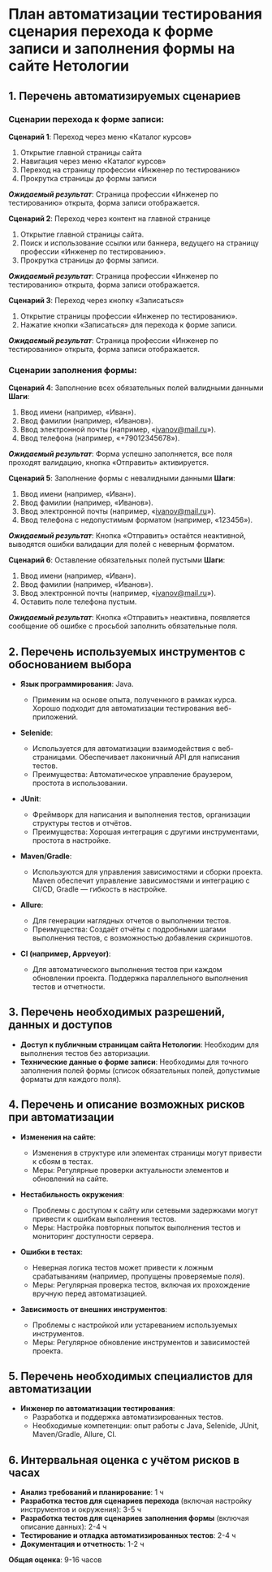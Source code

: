 # План автоматизации тестирования сценария перехода к форме записи и заполнения формы на сайте Нетологии

## 1. Перечень автоматизируемых сценариев

### Сценарии перехода к форме записи:

**Сценарий 1**: Переход через меню «Каталог курсов»
1. Открытие главной страницы сайта
2. Навигация через меню «Каталог курсов»
3. Переход на страницу профессии «Инженер по тестированию»
4. Прокрутка страницы до формы записи
   
_**Ожидаемый результат**_: Страница профессии «Инженер по тестированию» открыта, форма записи отображается.

**Сценарий 2**: Переход через контент на главной странице
1. Открытие главной страницы сайта.
2. Поиск и использование ссылки или баннера, ведущего на страницу профессии «Инженер по тестированию».
3. Прокрутка страницы до формы записи.
   
_**Ожидаемый результат**_: Страница профессии «Инженер по тестированию» открыта, форма записи отображается.

**Сценарий 3**: Переход через кнопку «Записаться»
1. Открытие страницы профессии «Инженер по тестированию».
2. Нажатие кнопки «Записаться» для перехода к форме записи.

_**Ожидаемый результат**_: Страница профессии «Инженер по тестированию» открыта, форма записи отображается.

### Сценарии заполнения формы:

**Сценарий 4**: Заполнение всех обязательных полей валидными данными
**Шаги**:
1. Ввод имени (например, «Иван»).
2. Ввод фамилии (например, «Иванов»).
3. Ввод электронной почты (например, «ivanov@mail.ru»).
4. Ввод телефона (например, «+79012345678»).

_**Ожидаемый результат**_: Форма успешно заполняется, все поля проходят валидацию, кнопка «Отправить» активируется.

  **Сценарий 5**: Заполнение формы с невалидными данными
**Шаги**:
1. Ввод имени (например, «Иван»).
2. Ввод фамилии (например, «Иванов»).
3. Ввод электронной почты (например, «ivanov@mail.ru»).
4. Ввод телефона с недопустимым форматом (например, «123456»).

_**Ожидаемый результат**_: Кнопка «Отправить» остаётся неактивной, выводятся ошибки валидации для полей с неверным форматом.

**Сценарий 6**: Оставление обязательных полей пустыми
**Шаги**:
1. Ввод имени (например, «Иван»).
2. Ввод фамилии (например, «Иванов»).
3. Ввод электронной почты (например, «ivanov@mail.ru»).
4. Оставить поле телефона пустым.

_**Ожидаемый результат**_: Кнопка «Отправить» неактивна, появляется сообщение об ошибке с просьбой заполнить обязательные поля.

## 2. Перечень используемых инструментов с обоснованием выбора
- **Язык программирования**: Java.
    - Применим на основе опыта, полученного в рамках курса. Хорошо подходит для автоматизации тестирования веб-приложений.

- **Selenide**:
  - Используется для автоматизации взаимодействия с веб-страницами. Обеспечивает лаконичный API для написания тестов.
  - Преимущества: Автоматическое управление браузером, простота в использовании.

- **JUnit**:
  - Фреймворк для написания и выполнения тестов, организации структуры тестов и отчётов.
  - Преимущества: Хорошая интеграция с другими инструментами, простота в настройке.

- **Maven/Gradle**:
  - Используются для управления зависимостями и сборки проекта. Maven обеспечит управление зависимостями и интеграцию с CI/CD, Gradle — гибкость в настройке.

- **Allure**:
  - Для генерации наглядных отчетов о выполнении тестов.
  - Преимущества: Создаёт отчёты с подробными шагами выполнения тестов, с возможностью добавления скриншотов.

- **CI (например, Appveyor)**:
  - Для автоматического выполнения тестов при каждом обновлении проекта. Поддержка параллельного выполнения тестов и отчетности.

## 3. Перечень необходимых разрешений, данных и доступов

- **Доступ к публичным страницам сайта Нетологии**: Необходим для выполнения тестов без авторизации.
- **Технические данные о форме записи**: Необходимы для точного заполнения полей формы (список обязательных полей, допустимые форматы для каждого поля).

## 4. Перечень и описание возможных рисков при автоматизации

- **Изменения на сайте**:
  - Изменения в структуре или элементах страницы могут привести к сбоям в тестах.
  - Меры: Регулярные проверки актуальности элементов и обновлений на сайте.

- **Нестабильность окружения**:
  - Проблемы с доступом к сайту или сетевыми задержками могут привести к ошибкам выполнения тестов.
  - Меры: Настройка повторных попыток выполнения тестов и мониторинг доступности сервера.

- **Ошибки в тестах**:
  - Неверная логика тестов может привести к ложным срабатываниям (например, пропущены проверяемые поля).
  - Меры: Регулярная проверка тестов, включая их прохождение вручную перед автоматизацией.

- **Зависимость от внешних инструментов**:
  - Проблемы с настройкой или устареванием используемых инструментов.
  - Меры: Регулярное обновление инструментов и зависимостей проекта.

## 5. Перечень необходимых специалистов для автоматизации

- **Инженер по автоматизации тестирования**:
  - Разработка и поддержка автоматизированных тестов.
  - Необходимые компетенции: опыт работы с Java, Selenide, JUnit, Maven/Gradle, Allure, CI.

## 6. Интервальная оценка с учётом рисков в часах

- **Анализ требований и планирование**: 1 ч
- **Разработка тестов для сценариев перехода** (включая настройку инструментов и окружения): 3-5 ч
- **Разработка тестов для сценариев заполнения формы** (включая описание данных): 2-4 ч
- **Тестирование и отладка автоматизированных тестов**: 2-4 ч
- **Документация и отчетность**: 1-2 ч

**Общая оценка**: 9-16 часов

